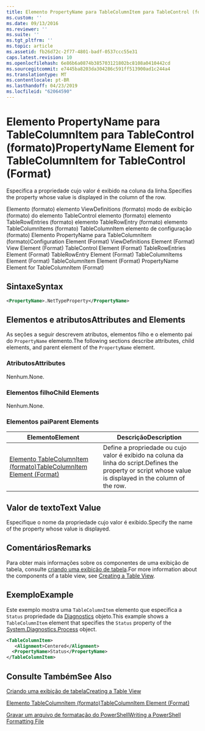 ```yaml
---
title: Elemento PropertyName para TableColumnItem para TableControl (formato) | Microsoft Docs
ms.custom: ''
ms.date: 09/13/2016
ms.reviewer: ''
ms.suite: ''
ms.tgt_pltfrm: ''
ms.topic: article
ms.assetid: fb26d72c-2f77-4801-badf-0537ccc55e31
caps.latest.revision: 10
ms.openlocfilehash: 6e86b6a0874b385703121802bc8108a0410442cd
ms.sourcegitcommit: e7445ba8203da304286c591ff513900ad1c244a4
ms.translationtype: MT
ms.contentlocale: pt-BR
ms.lasthandoff: 04/23/2019
ms.locfileid: "62064590"
---
```

# <a name="propertyname-element-for-tablecolumnitem-for-tablecontrol-format"></a><span data-ttu-id="6a39b-102">Elemento PropertyName para TableColumnItem para TableControl (formato)</span><span class="sxs-lookup"><span data-stu-id="6a39b-102">PropertyName Element for TableColumnItem for TableControl (Format)</span></span>

<span data-ttu-id="6a39b-103">Especifica a propriedade cujo valor é exibido na coluna da linha.</span><span class="sxs-lookup"><span data-stu-id="6a39b-103">Specifies the property whose value is displayed in the column of the row.</span></span>

<span data-ttu-id="6a39b-104">Elemento (formato) elemento ViewDefinitions (formato) modo de exibição (formato) do elemento TableControl elemento (formato) elemento TableRowEntries (formato) elemento TableRowEntry (formato) elemento TableColumnItems (formato) TableColumnItem elemento de configuração (formato) Elemento PropertyName para TableColumnItem (formato)</span><span class="sxs-lookup"><span data-stu-id="6a39b-104">Configuration Element (Format) ViewDefinitions Element (Format) View Element (Format) TableControl Element (Format) TableRowEntries Element (Format) TableRowEntry Element (Format) TableColumnItems Element (Format) TableColumnItem Element (Format) PropertyName Element for TableColumnItem (Format)</span></span>

## <a name="syntax"></a><span data-ttu-id="6a39b-105">Sintaxe</span><span class="sxs-lookup"><span data-stu-id="6a39b-105">Syntax</span></span>

```xml
<PropertyName>.NetTypeProperty</PropertyName>
```

## <a name="attributes-and-elements"></a><span data-ttu-id="6a39b-106">Elementos e atributos</span><span class="sxs-lookup"><span data-stu-id="6a39b-106">Attributes and Elements</span></span>

<span data-ttu-id="6a39b-107">As seções a seguir descrevem atributos, elementos filho e o elemento pai do `PropertyName` elemento.</span><span class="sxs-lookup"><span data-stu-id="6a39b-107">The following sections describe attributes, child elements, and parent element of the `PropertyName` element.</span></span>

### <a name="attributes"></a><span data-ttu-id="6a39b-108">Atributos</span><span class="sxs-lookup"><span data-stu-id="6a39b-108">Attributes</span></span>

<span data-ttu-id="6a39b-109">Nenhum.</span><span class="sxs-lookup"><span data-stu-id="6a39b-109">None.</span></span>

### <a name="child-elements"></a><span data-ttu-id="6a39b-110">Elementos filho</span><span class="sxs-lookup"><span data-stu-id="6a39b-110">Child Elements</span></span>

<span data-ttu-id="6a39b-111">Nenhum.</span><span class="sxs-lookup"><span data-stu-id="6a39b-111">None.</span></span>

### <a name="parent-elements"></a><span data-ttu-id="6a39b-112">Elementos pai</span><span class="sxs-lookup"><span data-stu-id="6a39b-112">Parent Elements</span></span>

|<span data-ttu-id="6a39b-113">Elemento</span><span class="sxs-lookup"><span data-stu-id="6a39b-113">Element</span></span>|<span data-ttu-id="6a39b-114">Descrição</span><span class="sxs-lookup"><span data-stu-id="6a39b-114">Description</span></span>|
|-------------|-----------------|
|[<span data-ttu-id="6a39b-115">Elemento TableColumnItem (formato)</span><span class="sxs-lookup"><span data-stu-id="6a39b-115">TableColumnItem Element (Format)</span></span>](./tablecolumnitem-element-for-tablecolumnitems-for-tablecontrol-format.md)|<span data-ttu-id="6a39b-116">Define a propriedade ou cujo valor é exibido na coluna da linha do script.</span><span class="sxs-lookup"><span data-stu-id="6a39b-116">Defines the property or script whose value is displayed in the column of the row.</span></span>|

## <a name="text-value"></a><span data-ttu-id="6a39b-117">Valor de texto</span><span class="sxs-lookup"><span data-stu-id="6a39b-117">Text Value</span></span>

<span data-ttu-id="6a39b-118">Especifique o nome da propriedade cujo valor é exibido.</span><span class="sxs-lookup"><span data-stu-id="6a39b-118">Specify the name of the property whose value is displayed.</span></span>

## <a name="remarks"></a><span data-ttu-id="6a39b-119">Comentários</span><span class="sxs-lookup"><span data-stu-id="6a39b-119">Remarks</span></span>

<span data-ttu-id="6a39b-120">Para obter mais informações sobre os componentes de uma exibição de tabela, consulte [criando uma exibição de tabela](./creating-a-table-view.md).</span><span class="sxs-lookup"><span data-stu-id="6a39b-120">For more information about the components of a table view, see [Creating a Table View](./creating-a-table-view.md).</span></span>

## <a name="example"></a><span data-ttu-id="6a39b-121">Exemplo</span><span class="sxs-lookup"><span data-stu-id="6a39b-121">Example</span></span>

<span data-ttu-id="6a39b-122">Este exemplo mostra uma `TableColumnItem` elemento que especifica a `Status` propriedade da [Diagnostics](/dotnet/api/System.Diagnostics.Process) objeto.</span><span class="sxs-lookup"><span data-stu-id="6a39b-122">This example shows a `TableColumnItem` element that specifies the `Status` property of the [System.Diagnostics.Process](/dotnet/api/System.Diagnostics.Process) object.</span></span>

```xml
<TableColumnItem>
   <Alignment>Centered</Alignment>
  <PropertyName>Status</PropertyName>
</TableColumnItem>

```

## <a name="see-also"></a><span data-ttu-id="6a39b-123">Consulte Também</span><span class="sxs-lookup"><span data-stu-id="6a39b-123">See Also</span></span>

[<span data-ttu-id="6a39b-124">Criando uma exibição de tabela</span><span class="sxs-lookup"><span data-stu-id="6a39b-124">Creating a Table View</span></span>](./creating-a-table-view.md)

[<span data-ttu-id="6a39b-125">Elemento TableColumnItem (formato)</span><span class="sxs-lookup"><span data-stu-id="6a39b-125">TableColumnItem Element (Format)</span></span>](./tablecolumnitem-element-for-tablecolumnitems-for-tablecontrol-format.md)

[<span data-ttu-id="6a39b-126">Gravar um arquivo de formatação do PowerShell</span><span class="sxs-lookup"><span data-stu-id="6a39b-126">Writing a PowerShell Formatting File</span></span>](./writing-a-powershell-formatting-file.md)
